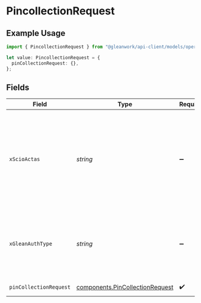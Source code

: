 # PincollectionRequest

## Example Usage

```typescript
import { PincollectionRequest } from "@gleanwork/api-client/models/operations";

let value: PincollectionRequest = {
  pinCollectionRequest: {},
};
```

## Fields

| Field                                                                                                                    | Type                                                                                                                     | Required                                                                                                                 | Description                                                                                                              |
| ------------------------------------------------------------------------------------------------------------------------ | ------------------------------------------------------------------------------------------------------------------------ | ------------------------------------------------------------------------------------------------------------------------ | ------------------------------------------------------------------------------------------------------------------------ |
| `xScioActas`                                                                                                             | *string*                                                                                                                 | :heavy_minus_sign:                                                                                                       | Email address of a user on whose behalf the request is intended to be made (should be non-empty only for global tokens). |
| `xGleanAuthType`                                                                                                         | *string*                                                                                                                 | :heavy_minus_sign:                                                                                                       | Auth type being used to access the endpoint (should be non-empty only for global tokens).                                |
| `pinCollectionRequest`                                                                                                   | [components.PinCollectionRequest](../../models/components/pincollectionrequest.md)                                       | :heavy_check_mark:                                                                                                       | PinCollection request                                                                                                    |